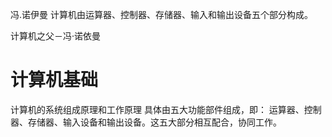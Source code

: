 冯.诺伊曼
计算机由运算器、控制器、存储器、输入和输出设备五个部分构成。

计算机之父－冯·诺依曼


# 计算机基础
计算机的系统组成原理和工作原理
具体由五大功能部件组成，即：
运算器、控制器、存储器、输入设备和输出设备。这五大部分相互配合，协同工作。